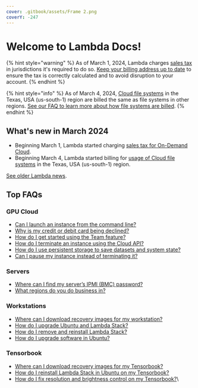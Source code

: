 ```yaml
---
cover: .gitbook/assets/Frame 2.png
coverY: -247
---
```


# Welcome to Lambda Docs!

{% hint style="warning" %}
As of March 1, 2024, Lambda charges [sales tax](on-demand-cloud/billing.md#do-i-have-to-pay-sales-tax-for-usage-of-lambda-gpu-cloud) in jurisdictions it's required to do so. [Keep your billing address up to date](https://cloud.lambdalabs.com/settings/account) to ensure the tax is correctly calculated and to avoid disruption to your account.
{% endhint %}

{% hint style="info" %}
As of March 4, 2024, [Cloud file systems](https://lambdalabs.com/blog/persistent-storage-beta) in the Texas, USA (us-south-1) region are billed the same as file systems in other regions. [See our FAQ to learn more about how file systems are billed](on-demand-cloud/file-systems.md#how-are-file-systems-billed).
{% endhint %}

## What's new in March 2024

* Beginning March 1, Lambda started charging [sales tax for On-Demand Cloud](on-demand-cloud/billing.md#do-i-have-to-pay-sales-tax-for-usage-of-lambda-gpu-cloud).
* Beginning March 4, Lambda started billing for [usage of Cloud file systems](on-demand-cloud/file-systems.md#how-are-file-systems-billed) in the Texas, USA (us-south-1) region.

[See older Lambda news](./#gpu-cloud).

## Top FAQs

### GPU Cloud <a href="#gpu-cloud" id="gpu-cloud"></a>

* [Can I launch an instance from the command line?](on-demand-cloud/cloud-api.md#launching-instances)
* [Why is my credit or debit card being declined?](on-demand-cloud/billing.md#why-is-my-card-being-declined)
* [How do I get started using the Team feature?](on-demand-cloud/team.md)
* [How do I terminate an instance using the Cloud API?](on-demand-cloud/cloud-api.md#terminating-instances)
* [How do I use persistent storage to save datasets and system state?](on-demand-cloud/file-systems.md#how-do-i-use-persistent-storage-to-save-datasets-and-system-state)
* [Can I pause my instance instead of terminating it?](on-demand-cloud/getting-started.md#can-i-pause-my-instance-instead-of-terminating-it)

### Servers

* [Where can I find my server’s IPMI (BMC) password?](servers/getting-started.md#where-can-i-find-my-servers-ipmi-bmc-password)
* [What regions do you do business in?](servers/getting-started.md)

### Workstations

* [Where can I download recovery images for my workstation?](workstations/getting-started.md#where-can-i-download-recovery-images-for-my-workstation)
* [How do I upgrade Ubuntu and Lambda Stack?](software/lambda-stack-and-recovery-images.md)
* [How do I remove and reinstall Lambda Stack?](software/lambda-stack-and-recovery-images.md#removing-and-reinstalling-lambda-stack)
* [How do I upgrade software in Ubuntu?](software/basic-linux-commands-and-system-administration.md)

### Tensorbook

* [Where can I download recovery images for my Tensorbook?](tensorbook/getting-started.md#where-can-i-download-recovery-images-for-my-tensorbook)
* [How do I reinstall Lambda Stack in Ubuntu on my Tensorbook?](tensorbook/getting-started.md#how-do-i-reinstall-lambda-stack-in-ubuntu-on-my-tensorbook)
* [How do I fix resolution and brightness control on my Tensorbook?](tensorbook/getting-started.md#how-do-i-fix-resolution-and-brightness-control-on-my-tensorbook)\\
